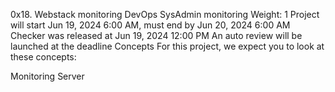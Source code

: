 0x18. Webstack monitoring
DevOps
SysAdmin
monitoring
 Weight: 1
 Project will start Jun 19, 2024 6:00 AM, must end by Jun 20, 2024 6:00 AM
 Checker was released at Jun 19, 2024 12:00 PM
 An auto review will be launched at the deadline
Concepts
For this project, we expect you to look at these concepts:

Monitoring
Server

